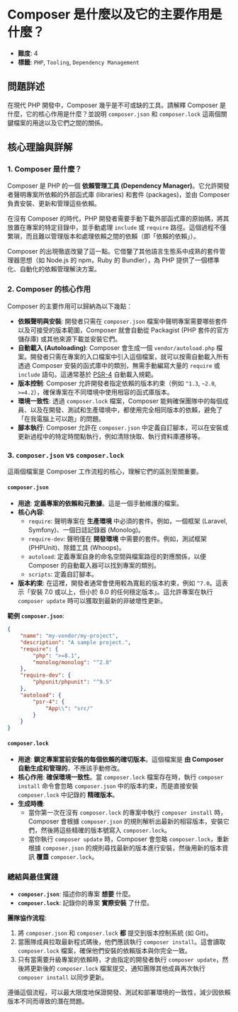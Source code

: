 # Composer 是什麼以及它的主要作用是什麼？

- **難度**: 4
- **標籤**: `PHP`, `Tooling`, `Dependency Management`

## 問題詳述

在現代 PHP 開發中，Composer 幾乎是不可或缺的工具。請解釋 Composer 是什麼，它的核心作用是什麼？並說明 `composer.json` 和 `composer.lock` 這兩個關鍵檔案的用途以及它們之間的關係。

## 核心理論與詳解

### 1. Composer 是什麼？

Composer 是 PHP 的一個 **依賴管理工具 (Dependency Manager)**。它允許開發者聲明專案所依賴的外部函式庫 (libraries) 和套件 (packages)，並由 Composer 負責安裝、更新和管理這些依賴。

在沒有 Composer 的時代，PHP 開發者需要手動下載外部函式庫的原始碼，將其放置在專案的特定目錄中，並手動處理 `include` 或 `require` 路徑。這個過程不僅繁瑣，而且難以管理版本和處理依賴之間的依賴（即「依賴的依賴」）。

Composer 的出現徹底改變了這一點。它借鑒了其他語言生態系中成熟的套件管理器思想（如 Node.js 的 npm，Ruby 的 Bundler），為 PHP 提供了一個標準化、自動化的依賴管理解決方案。

### 2. Composer 的核心作用

Composer 的主要作用可以歸納為以下幾點：

- **依賴聲明與安裝**: 開發者只需在 `composer.json` 檔案中聲明專案需要哪些套件以及可接受的版本範圍，Composer 就會自動從 Packagist (PHP 套件的官方儲存庫) 或其他來源下載並安裝它們。
- **自動載入 (Autoloading)**: Composer 會生成一個 `vendor/autoload.php` 檔案。開發者只需在專案的入口檔案中引入這個檔案，就可以按需自動載入所有透過 Composer 安裝的函式庫中的類別，無需手動編寫大量的 `require` 或 `include` 語句。這通常基於 [PSR-4](https://www.php-fig.org/psr/psr-4/) 自動載入規範。
- **版本控制**: Composer 允許開發者指定依賴的版本約束（例如 `^1.3`, `~2.0`, `>=4.2`），確保專案在不同環境中使用相容的函式庫版本。
- **環境一致性**: 透過 `composer.lock` 檔案，Composer 能夠確保團隊中的每個成員、以及在開發、測試和生產環境中，都使用完全相同版本的依賴，避免了「在我電腦上可以跑」的問題。
- **腳本執行**: Composer 允許在 `composer.json` 中定義自訂腳本，可以在安裝或更新過程中的特定時間點執行，例如清除快取、執行資料庫遷移等。

### 3. `composer.json` vs `composer.lock`

這兩個檔案是 Composer 工作流程的核心，理解它們的區別至關重要。

#### `composer.json`

- **用途**: **定義專案的依賴和元數據**。這是一個手動維護的檔案。
- **核心內容**:
  - `require`: 聲明專案在 **生產環境** 中必須的套件。例如，一個框架 (Laravel, Symfony)、一個日誌記錄器 (Monolog)。
  - `require-dev`: 聲明僅在 **開發環境** 中需要的套件。例如，測試框架 (PHPUnit)、除錯工具 (Whoops)。
  - `autoload`: 定義專案自身的命名空間與檔案路徑的對應關係，以便 Composer 的自動載入器可以找到專案的類別。
  - `scripts`: 定義自訂腳本。
- **版本約束**: 在這裡，開發者通常會使用較為寬鬆的版本約束，例如 `^7.0`。這表示「安裝 7.0 或以上，但小於 8.0 的任何穩定版本」。這允許專案在執行 `composer update` 時可以獲取到最新的非破壞性更新。

**範例 `composer.json`**:

```json
{
    "name": "my-vendor/my-project",
    "description": "A sample project.",
    "require": {
        "php": ">=8.1",
        "monolog/monolog": "^2.8"
    },
    "require-dev": {
        "phpunit/phpunit": "^9.5"
    },
    "autoload": {
        "psr-4": {
            "App\\": "src/"
        }
    }
}
```

#### `composer.lock`

- **用途**: **鎖定專案當前安裝的每個依賴的確切版本**。這個檔案是 **由 Composer 自動生成和管理的**，不應該手動修改。
- **核心作用**: **確保環境一致性**。當 `composer.lock` 檔案存在時，執行 `composer install` 命令會忽略 `composer.json` 中的版本約束，而是直接安裝 `composer.lock` 中記錄的 **精確版本**。
- **生成時機**:
  - 當你第一次在沒有 `composer.lock` 的專案中執行 `composer install` 時，Composer 會根據 `composer.json` 的規則解析出最新的相容版本，安裝它們，然後將這些精確的版本號寫入 `composer.lock`。
  - 當你執行 `composer update` 時，Composer 會忽略 `composer.lock`，重新根據 `composer.json` 的規則尋找最新的版本進行安裝，然後用新的版本資訊 **覆蓋** `composer.lock`。

### 總結與最佳實踐

- **`composer.json`**: 描述你的專案 **想要** 什麼。
- **`composer.lock`**: 記錄你的專案 **實際安裝** 了什麼。

**團隊協作流程**:

1. 將 `composer.json` 和 `composer.lock` **都** 提交到版本控制系統 (如 Git)。
2. 當團隊成員拉取最新程式碼後，他們應該執行 `composer install`。這會讀取 `composer.lock` 檔案，確保他們安裝的依賴版本與你完全一致。
3. 只有當需要升級專案的依賴時，才由指定的開發者執行 `composer update`，然後將更新後的 `composer.lock` 檔案提交，通知團隊其他成員再次執行 `composer install` 以同步更新。

遵循這個流程，可以最大限度地保證開發、測試和部署環境的一致性，減少因依賴版本不同而導致的潛在問題。
